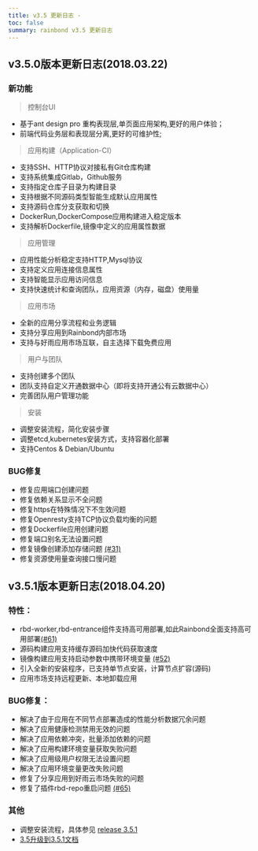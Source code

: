 ```yaml
---
title: v3.5 更新日志 - 
toc: false
summary: rainbond v3.5 更新日志
---
```


<div id="toc"></div>

## v3.5.0版本更新日志(2018.03.22)

### 新功能

> 控制台UI

* 基于ant design pro 重构表现层,单页面应用架构,更好的用户体验；
* 前端代码业务层和表现层分离,更好的可维护性;


> 应用构建（Application-CI）

* 支持SSH、HTTP协议对接私有Git仓库构建
* 支持系统集成Gitlab，Github服务
* 支持指定仓库子目录为构建目录
* 支持根据不同源码类型智能生成默认应用属性
* 支持源码仓库分支获取和切换
* DockerRun,DockerCompose应用构建进入稳定版本
* 支持解析Dockerfile,镜像中定义的应用属性数据

> 应用管理

* 应用性能分析稳定支持HTTP,Mysql协议
* 支持定义应用连接信息属性
* 支持智能显示应用访问信息
* 支持快速统计和查询团队，应用资源（内存，磁盘）使用量

> 应用市场

* 全新的应用分享流程和业务逻辑
* 支持分享应用到Rainbond内部市场
* 支持与好雨应用市场互联，自主选择下载免费应用

> 用户与团队

* 支持创建多个团队
* 团队支持自定义开通数据中心（即将支持开通公有云数据中心）
* 完善团队用户管理功能

> 安装

* 调整安装流程，简化安装步骤
* 调整etcd,kubernetes安装方式，支持容器化部署
* 支持Centos & Debian/Ubuntu

### BUG修复

* 修复应用端口创建问题
* 修复依赖关系显示不全问题
* 修复https在特殊情况下不生效问题
* 修复Openresty支持TCP协议负载均衡的问题
* 修复Dockerfile应用创建问题
* 修复端口别名无法设置问题
* 修复镜像创建添加存储问题 [(#31)](https://github.com/goodrain/rainbond/issues/31)
* 修复资源使用量查询接口慢问题

## v3.5.1版本更新日志(2018.04.20)

### 特性：

* rbd-worker,rbd-entrance组件支持高可用部署,如此Rainbond全面支持高可用部署[(#61)](https://github.com/goodrain/rainbond/issues/61)
* 源码构建应用支持缓存源码加快代码获取速度
* 镜像构建应用支持启动参数中携带环境变量 [(#52)](https://github.com/goodrain/rainbond/issues/52)
* 引入全新的安装程序，已支持单节点安装，计算节点扩容(源码)
* 应用市场支持远程更新、本地卸载应用

### BUG修复：

* 解决了由于应用在不同节点部署造成的性能分析数据冗余问题
* 解决了应用健康检测禁用无效的问题
* 解决了应用依赖冲突，批量添加依赖的问题
* 解决了应用构建环境变量获取失败问题
* 解决了应用级用户权限无法设置问题
* 解决了应用环境变量更改失败问题
* 修复了分享应用到好雨云市场失败的问题
* 修复了插件rbd-repo重启问题 [(#65)](https://github.com/goodrain/rainbond/issues/65)

### 其他

* 调整安装流程，具体参见 [release 3.5.1](https://github.com/goodrain/rainbond-install/milestone/2?closed=1)
* [3.5升级到3.5.1文档](/docs/stable/FAQs/install-maintenance-faqs.html)